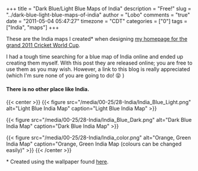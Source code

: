 +++
title = "Dark Blue/Light Blue Maps of India"
description = "Free!"
slug = "../dark-blue-light-blue-maps-of-india"
author = "Lobo"
comments = "true"
date = "2011-05-04 05:47:27"
timezone = "CDT"
categories = ["0"]
tags = ["India", "maps"]
+++

These are the India maps I created* when designing [my homepage for the grand 2011 Cricket World Cup](/blog/2011-world-cup-men-in-blue-will-rock-the-world/).

I had a tough time searching for a blue map of India online and ended up creating them myself. With this post they are released online; you are free to use them as you may wish. However, a link to this blog is really appreciated (which I'm sure none of you are going to do! :stuck_out_tongue_closed_eyes: )



#### There is no other place like India.
{{< center >}}
{{< figure src="/media/00-25/28-India/India_Blue_Light.png" alt="Light Blue India Map" caption="Light Blue India Map" >}}

{{< figure src="/media/00-25/28-India/India_Blue_Dark.png" alt="Dark Blue India Map" caption="Dark Blue India Map" >}}

{{< figure src="/media/00-25/28-India/India_color.png" alt="Orange, Green India Map" caption="Orange, Green India Map (colours can be changed easily)" >}}
{{< /center >}}

\* Created using the wallpaper found [here](http://kushaldas.in/posts/fedora-india-wallpaper/).
